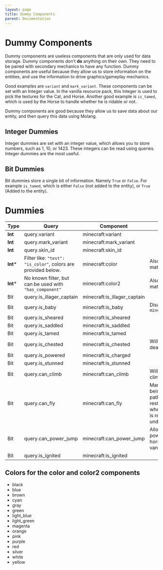 ```yaml
---
layout: page
title: Dummy Components
parent: Documentation
---
```


# Dummy Components



Dummy components are useless components that are only used for data storage. Dummy components don't **do** anything on their own. They need to be paired with secondary mechanics to have any function. Dummy components are useful because they allow us to store information on the entities, and use the information to drive graphics/gameplay mechanics.

Good examples are `variant` and `mark_variant`. These components can be set with an Integer value. In the vanilla resource pack, this Integer is used to pick the textures for the Cat, and Horse. Another good example is `is_tamed`, which is used by the Horse to handle whether he is ridable or not.

Dummy components are good because they allow us to save data about our entity, and then query this data using Molang. 

## Integer Dummies

Integer dummies are set with an integer value, which allows you to store numbers, such as 1, 10, or 1423. These integers can be read using queries. Integer dummies are the most useful.

## Bit Dummies 

Bit dummies store a single bit of information. Namely `True` or `False`. For example `is_tamed`, which is either `False` (not added to the entity), or `True` (Added to the entity).

# Dummies

| Type | Query                    | Component                    | Notes                                                                                                                             |
|------|--------------------------|------------------------------|-----------------------------------------------------------------------------------------------------------------------------------|
| **Int**  | query.variant            | minecraft:variant            |                                                                                                                                   |
| **Int**  | query.mark_variant       | minecraft:mark_variant       |                                                                                                                                   |
| **Int**  | query.skin_id            | minecraft:skin_id            |                                                                                                                                   |
| **Int***  | Filter like: `"test": "is_color"`, colors are provided below.            | minecraft:color |   Also sets color in materials.                                                                                                                                     |
| **Int***  | No known filter, but can be used with `"has_component"`                 | minecraft:color2     | Also sets color in materials.                                                                                                                                     |
| Bit  | query.is_illager_captain | minecraft:is_illager_captain |                                                                                                                                   |
| Bit  | query.is_baby            | minecraft:is_baby            | Disables use of `minecraft:breedable`                                                                                                                                  |
| Bit  | query.is_sheared         | minecraft:is_sheared         |                                                                                                                                   |
| Bit  | query.is_saddled         | minecraft:is_saddled         |                                                                                                                                   |
| Bit  | query.is_tamed           | minecraft:is_tamed           |                                                                                                                                   |
| Bit  | query.is_chested         | minecraft:is_chested         | Will drop chest on death                                                                                                          |
| Bit  | query.is_powered         | minecraft:is_charged         |                                                                                                                                   |
| Bit  | query.is_stunned         | minecraft:is_stunned         |                                                                                                                                   |
| Bit  | query.can_climb          | minecraft:can_climb          | Will allow entities to climb ladders                                                                                              |
| Bit  | query.can_fly            | minecraft:can_fly            | Marks the entity as being able to fly, the pathfinder won't be restricted to paths where a solid block is required underneath it. |
| Bit  | query.can_power_jump     | minecraft:can_power_jump     | Allows the entity to power jump like the horse does in vanilla.                                                                   |
| Bit  | query.is_ignited         | minecraft:is_ignited         |                                                                                                                                   |

## Colors for the color and color2 components
- black	
- blue	
- brown	
- cyan	
- gray	
- green	
- light_blue	
- light_green	
- magenta	
- orange	
- pink	
- purple	
- red	
- silver	
- white	
- yellow
